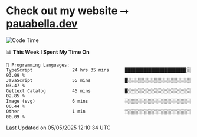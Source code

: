 # Check out my website ⭢ [pauabella.dev](https://pauabella.dev)

<!--START_SECTION:waka-->
![Code Time](http://img.shields.io/badge/Code%20Time-4%2C388%20hrs%2057%20mins-blue)

📊 **This Week I Spent My Time On** 

```text
💬 Programming Languages: 
TypeScript               24 hrs 35 mins      ███████████████████████░░   93.09 % 
JavaScript               55 mins             █░░░░░░░░░░░░░░░░░░░░░░░░   03.47 % 
Gettext Catalog          45 mins             █░░░░░░░░░░░░░░░░░░░░░░░░   02.85 % 
Image (svg)              6 mins              ░░░░░░░░░░░░░░░░░░░░░░░░░   00.44 % 
Other                    1 min               ░░░░░░░░░░░░░░░░░░░░░░░░░   00.09 % 
```


 Last Updated on 05/05/2025 12:10:34 UTC
<!--END_SECTION:waka-->
